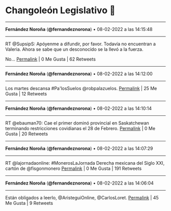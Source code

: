 # Changoleón Legislativo 🙈
*****
**Fernández Noroña** (**@fernandeznorona**) • 08-02-2022 a las 14:15:48
*****
RT @SupsipS: Apóyenme a difundir, por favor.
Todavía no encuentran a Valeria.
Ahora se sabe que un desconocido se la llevó a la fuerza.


No…
[Permalink](https://twitter.com/fernandeznorona/status/1491173947043643392) | 0 Me Gusta | 62 Retweets
*****
**Fernández Noroña** (**@fernandeznorona**) • 08-02-2022 a las 14:12:00
*****
Los martes descansa #Pa'losSuelos @robpalazuelos.
[Permalink](https://twitter.com/fernandeznorona/status/1491172992218693632) | 25 Me Gusta | 12 Retweets
*****
**Fernández Noroña** (**@fernandeznorona**) • 08-02-2022 a las 14:10:14
*****
RT @ebauman70: Cae el primer dominó provincial en Saskatchewan terminando restricciones covidianas el 28 de Febrero.
[Permalink](https://twitter.com/fernandeznorona/status/1491172547576188928) | 0 Me Gusta | 20 Retweets
*****
**Fernández Noroña** (**@fernandeznorona**) • 08-02-2022 a las 14:07:29
*****
RT @lajornadaonline: #MonerosLaJornada Derecha mexicana del Siglo XXI, cartón de @fisgonmonero
[Permalink](https://twitter.com/fernandeznorona/status/1491171853289013249) | 0 Me Gusta | 191 Retweets
*****
**Fernández Noroña** (**@fernandeznorona**) • 08-02-2022 a las 14:06:04
*****
Están obligados a leerlo, @AristeguiOnline, @CarlosLoret.
[Permalink](https://twitter.com/fernandeznorona/status/1491171500317151238) | 45 Me Gusta | 9 Retweets